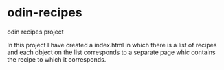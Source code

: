 # odin-recipes
odin recipes project


In this project I have created a index.html in which there is a list of recipes and each object on the list corresponds to a separate page whic contains the recipe to which it corresponds.